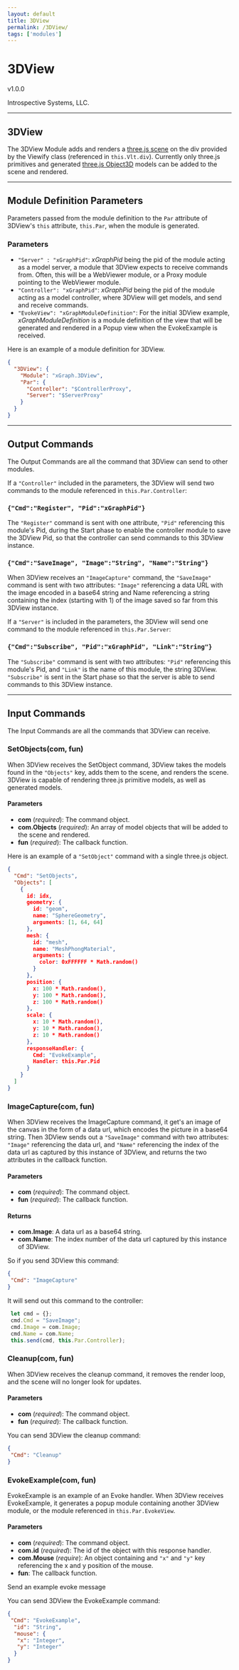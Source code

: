 ```yaml
---
layout: default
title: 3DView
permalink: /3DView/
tags: ['modules']
---
```


# 3DView

v1.0.0

Introspective Systems, LLC.


---
## 3DView

The 3DView Module adds and renders a [three.js scene](https://threejs.org/docs/index.html#api/scenes/Scene) on the div 
provided by the Viewify class (referenced in `this.Vlt.div`). Currently only three.js primitives 
and generated [three.js Object3D](https://threejs.org/docs/index.html#api/core/Object3D) models 
can be added to the scene and rendered. 

---

## Module Definition Parameters

Parameters passed from the module definition to the `Par` attribute of 3DView's `this` 
attribute, `this.Par`, when the module is generated.

### Parameters
- `"Server" : "xGraphPid"`:  *xGraphPid* being the pid of the module acting as a model server, a 
                                module that 3DView expects to receive commands from. Often, 
                                this will be a WebViewer module, or a Proxy module pointing to 
                                the WebViewer module.
- `"Controller": "xGraphPid"`:  *xGraphPid* being the pid of the module acting as a model 
                                    controller, where 3DView will get models, and send and 
                                    receive commands. 
- `"EvokeView": "xGraphModuleDefinition"`:  For the initial 3DView example, *xGraphModuleDefinition* is 
                                            a module definition of the view that will be generated 
                                            and rendered in a Popup view when the EvokeExample is 
                                            received.

Here is an example of a module definition for 3DView.
```json
{
  "3DView": {
    "Module": "xGraph.3DView",
    "Par": {
      "Controller": "$ControllerProxy",
      "Server": "$ServerProxy"
    }
  }
}
```

---

## Output Commands

The Output Commands are all the command that 3DView can send to other modules.

If a `"Controller"` included in the parameters, the 3DView will send two commands to the module 
referenced in `this.Par.Controller`:

### `{"Cmd":"Register", "Pid":"xGraphPid"}` 
The `"Register"` command is sent with one attribute, `"Pid"` referencing this module's Pid, 
during the Start phase to enable the controller module to save the 3DView Pid, so 
that the controller can send commands to this 3DView instance. 

### `{"Cmd":"SaveImage", "Image":"String", "Name":"String"}`
When 3DView receives an `"ImageCapture"` command, the `"SaveImage"` command is sent with two 
attributes: `"Image"` referencing a data URL with the image encoded in a base64 string and 
Name referencing a string containing the index (starting with 1) of the image saved so 
far from this 3DView instance.

If a `"Server"` is included in the parameters, the 3DView will send one command to the module 
referenced in `this.Par.Server`:

### `{"Cmd":"Subscribe", "Pid":"xGraphPid", "Link":"String"}` 
The `"Subscribe"` command is sent with two attributes: `"Pid"` referencing this module's Pid, and 
`"Link"` is the name of this module, the string 3DView. `"Subscribe"` is sent in the Start phase 
so that the server is able to send commands to this 3DView instance.

---

## Input Commands
The Input Commands are all the commands that 3DView can receive.


### SetObjects(com, fun)

When 3DView receives the SetObject command, 3DView takes the models found in the `"Objects"` key, adds 
them to the scene, and renders the scene. 3DView is capable of rendering three.js primitive models, 
as well as generated models.

#### Parameters
- **com** (*required*): The command object.
- **com.Objects** (*required*): An array of model objects that will be added to the scene and rendered. 
- **fun** (*required*): The callback function.

Here is an example of a `"SetObject"` command with a single three.js object.
```json
{
  "Cmd": "SetObjects",
  "Objects": [
    {
      id: idx,
      geometry: {
        id: "geom",
        name: "SphereGeometry",
        arguments: [1, 64, 64]
      },
      mesh: {
        id: "mesh",
        name: "MeshPhongMaterial",
        arguments: {
          color: 0xFFFFFF * Math.random()
        }
      },
      position: {
        x: 100 * Math.random(),
        y: 100 * Math.random(),
        z: 100 * Math.random()
      },
      scale: {
        x: 10 * Math.random(),
        y: 10 * Math.random(),
        z: 10 * Math.random()
      },
      responseHandler: {
        Cmd: "EvokeExample",
        Handler: this.Par.Pid
      }
    }
  ]
}
```


### ImageCapture(com, fun)

When 3DView receives the ImageCapture command, it get's an image of the canvas in the form of a 
data url, which encodes the picture in a base64 string. Then 3DView sends out a `"SaveImage"` 
command with two attributes: `"Image"` referencing the data url, and `"Name"` referencing the 
index of the data url as captured by this instance of 3DView, and returns the two attributes 
in the callback function.

#### Parameters
- **com** (*required*): The command object.
- **fun** (*required*): The callback function.

#### Returns
- **com.Image**: A data url as a base64 string.
- **com.Name**: The index number of the data url captured by this instance of 3DView.

So if you send 3DView this command:
```json
{
 "Cmd": "ImageCapture"
}
```

It will send out this command to the controller:
```javascript
 let cmd = {};
 cmd.Cmd = "SaveImage";
 cmd.Image = com.Image;
 cmd.Name = com.Name;
 this.send(cmd, this.Par.Controller);
```


### Cleanup(com, fun)

When 3DView receives the cleanup command, it removes the render loop, and 
the scene will no longer look for updates.

#### Parameters
- **com** (*required*): The command object.
- **fun** (*required*): The callback function.

You can send 3DView the cleanup command: 
```json
{
 "Cmd": "Cleanup"
}
```

### EvokeExample(com, fun)

EvokeExample is an example of an Evoke handler. When 3DView receives EvokeExample, 
it generates a popup module containing another 3DView module, or the module 
referenced in `this.Par.EvokeView`.

#### Parameters
- **com** (*required*): The command object.
- **com.id** (*required*): The id of the object with this response handler.
- **com.Mouse** (*require*): An object containing and `"x"` and `"y"` key referencing 
                                the x and y position of the mouse.
- **fun**: The callback function.

Send an example evoke message

You can send 3DView the EvokeExample command:
```json
{
 "Cmd": "EvokeExample",
  "id": "String",
  "mouse": {
   "x": "Integer",
   "y": "Integer"
  }
}
```

